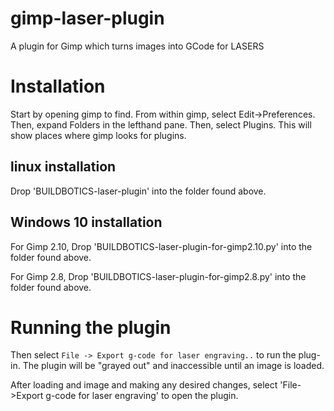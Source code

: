 # gimp-laser-plugin
A plugin for Gimp which turns images into GCode for LASERS

# Installation
Start by opening gimp to find. From within gimp, select Edit->Preferences.
Then, expand Folders in the lefthand pane. Then, select Plugins. This will show
places where gimp looks for plugins.

## linux installation
Drop 'BUILDBOTICS-laser-plugin' into the folder found above.

## Windows 10 installation
For Gimp 2.10, Drop 'BUILDBOTICS-laser-plugin-for-gimp2.10.py' into 
the folder found above.

For Gimp 2.8, Drop 'BUILDBOTICS-laser-plugin-for-gimp2.8.py' into
the folder found above.
 
# Running the plugin
Then select ``File -> Export g-code for laser engraving..`` to run the plug-in.
The plugin will be "grayed out" and inaccessible until an image is loaded.

After loading and image and making any desired changes, select
'File->Export g-code for laser engraving' to open the plugin.
